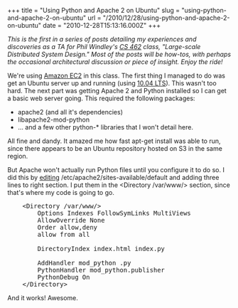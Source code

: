 +++
title = "Using Python and Apache 2 on Ubuntu"
slug = "using-python-and-apache-2-on-ubuntu"
url = "/2010/12/28/using-python-and-apache-2-on-ubuntu"
date = "2010-12-28T15:13:16.000Z"
+++

<em>This is the first in a series of posts detailing my experiences and discoveries as a TA for Phil Windley's <a href="http://classes.windley.com/462/">CS 462</a> class, "Large-scale Distributed System Design." Most of the posts will be how-tos, with perhaps the occasional architectural discussion or piece of insight. Enjoy the ride!</em>

We're using <a href="http://aws.amazon.com/ec2/">Amazon EC2</a> in this class. The first thing I managed to do was get an Ubuntu server up and running (using <a href="http://aws.amazon.com/amis/4347">10.04 LTS</a>). This wasn't too hard. The next part was getting Apache 2 and Python installed so I can get a basic web server going. This required the following packages:

<ul>
<li>apache2 (and all it's dependencies)</li>
<li>libapache2-mod-python</li>
<li>... and a few other python-* libraries that I won't detail here.</li>
</ul>

All fine and dandy. It amazed me how fast apt-get install was able to run, since there appears to be an Ubuntu repository hosted on S3 in the same region.

But Apache won't actually run Python files until you configure it to do so. I did this by <a href="http://ubuntuforums.org/showpost.php?p=792999&postcount=3">editing</a> /etc/apache2/sites-available/default and adding three lines to right section. I put them in the &lt;Directory /var/www/&gt; section, since that's where my code is going to go.

<pre>
    &lt;Directory /var/www/&gt;
        Options Indexes FollowSymLinks MultiViews
        AllowOverride None
        Order allow,deny
        allow from all

        DirectoryIndex index.html index.py

        AddHandler mod_python .py
        PythonHandler mod_python.publisher
        PythonDebug On
    &lt;/Directory&gt;
</pre>

And it works! Awesome.